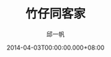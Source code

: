 ---
issue: 64
title: 竹仔同客家
author: 邱一帆
language: 四縣
date: 2014-04-03T00:00:00.000+08:00
topic: 文史
difficulty: 2
wikidata: Q98095880
wikidata_link: https://www.wikidata.org/wiki/Q98095880
---